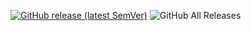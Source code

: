 [![GitHub release (latest SemVer)](https://img.shields.io/github/v/release/1C0D/Obsidian-Contextual-Comments?style=for-the-badge&sort=semver)](https://github.com/1C0D/Obsidian-Contextual-Comments/releases/latest)
![GitHub All Releases](https://img.shields.io/github/downloads/1C0D/Obsidian-Contextual-Comments/total?style=for-the-badge)
